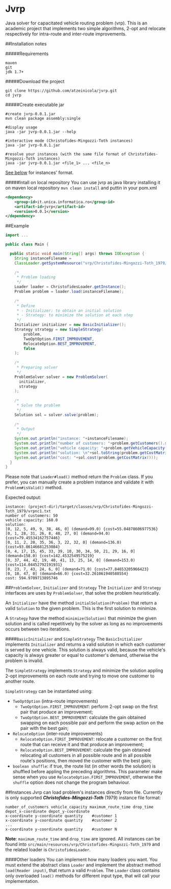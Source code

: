 # Jvrp
Java solver for capacitated vehicle routing problem (vrp). This is an academic project that implements two simple algorithms, 2-opt and relocate respectively for intra-route and 
inter-route improvements.

##Installation notes

#####Requirements
```
maven
git
jdk 1.7+
```

#####Download the project
```
git clone https://github.com/atzeinicola/jvrp.git
cd jvrp
```

#####Create executable jar
```
#create jvrp-0.0.1.jar
mvn clean package assembly:single

#display usage
java -jar jvrp-0.0.1.jar --help

#interactive mode (Christofides-Mingozzi-Toth instances)
java -jar jvrp-0.0.1.jar

#resolve your instances (with the same file format of Christofides-Mingozzi-Toth instances)
java -jar jvrp-0.0.1.jar <file_1> ... <file_n>
```
[See below](README.md#instances) for instances' format.

#####Intall on local repository
You can use jvrp as java library installing it on maven local repository `mvn clean install` and puttin in your pom.xml
```xml
<dependency>
	<group-id>it.unica.informatica.ro</group-id>
	<artifact-id>jvrp</artifact-id>
	<version>0.0.1</version>
</dependency>
```

##Example
```java
import ...

public class Main {

  public static void main(String[] args) throws IOException {
    String instanceFilename = 
    ClassLoader.getSystemResource("vrp/Christofides-Mingozzi-Toth_1979/vrpnc1.txt").getFile();
    
    /*
     * Problem loading
     */
    Loader loader = ChristofidesLoader.getInstance();
    Problem problem = loader.load(instanceFilename);
    
    /*
     * Define 
     * - Initializer: to obtain an initial solution
     * - Strategy: to minimize the solution at each step
     */
    Initializer initializer = new BasicInitializer();
    Strategy strategy = new SimpleStrategy(
        problem, 
        TwoOptOption.FIRST_IMPROVEMENT,
        RelocateOption.BEST_IMPROVEMENT,
        false
    );
    
    /*
     * Preparing solver
     */
    ProblemSolver solver = new ProblemSolver(
      initializer,
      strategy
    );
    
    /*
     * Solve the problem
     */
    Solution sol = solver.solve(problem);
    
    /*
     * Output
     */
    System.out.println("instance: "+instanceFilename);
    System.out.println("number of customers: "+problem.getCustomers().size());
    System.out.println("vehicle capacity: "+problem.getVehicleCapacity());
    System.out.println("solution: \n"+sol.toString(problem.getCostMatrix()));
    System.out.println("cost: "+sol.cost(problem.getCostMatrix()));
  } 
}
```
Please note that `Loader#load()` method return the `Problem` class. If you prefer, you can manually create a problem instance and validate it with `Problem#isValid()` method.

Expected output:
```
instance: (project-dir)/target/classes/vrp/Christofides-Mingozzi-Toth_1979/vrpnc1.txt
number of customers: 50
vehicle capacity: 160.0
solution: 
[0, 12, 5, 49, 9, 38, 46, 0] (demand=99.0) {cost=55.04878606977536}
[0, 1, 28, 31, 26, 8, 48, 27, 0] (demand=94.0) {cost=79.45534162757446}
[0, 11, 2, 20, 35, 36, 3, 22, 32, 0] (demand=136.0) {cost=93.86146681253084}
[0, 4, 17, 15, 45, 33, 39, 10, 30, 34, 50, 21, 29, 16, 0] (demand=158.0) {cost=142.4532549575219}
[0, 37, 44, 42, 19, 40, 41, 13, 25, 14, 0] (demand=153.0) {cost=114.04452792191931}
[0, 23, 7, 43, 24, 6, 0] (demand=71.0) {cost=77.84653205966423}
[0, 18, 47, 0] (demand=66.0) {cost=32.261061940588554}
cost: 594.9709713895746
```

##`ProblemSolver`, `Initializer` and `Strategy`
The `Initializer` and `Strategy` interfaces are uses by `ProblemSolver`, that solve the problem heuristically.

An `Initializer` have the method `initialSolution(Problem)` that return a valid `Solution` to the given problem. This is the first solution to minimize.

A `Strategy` have the method `minimize(Solution)` that minimize the given solution and is called repetitively by the solver as long as no improvements occurs between two iterations.

####`BasicInitializer` and `SimpleStrategy`
The `BasicInitializer` implements `Initializer` and returns a valid solution in which each customer is served by one vehicle. This solution is always valid, because the vehicle's capacity is always greater or equal to customer's demand, otherwise the problem is invalid.

The `SimpleStrategy` implements `Strategy` and minimize the solution appling 2-opt improvements on each route and trying to move one customer to another route.

`SimpleStrategy` can be instantiated using:
- `TwoOptOption` (intra-route improvements)
  - `TwoOptOption.FIRST_IMPROVEMENT`: perform 2-opt swap on the first pair that produce an improvement;
  - `TwoOptOption.BEST_IMPROVEMENT`: calculate the gain obtained swapping on each possible pair and perform the swap action on the pair with the best gain;
- `RelocateOption` (inter-route improvements)
  - `RelocateOption.FIRST_IMPROVEMENT`: relocate a customer on the first route that can receive it and that produce an improvement;
  - `RelocateOption.BEST_IMPROVEMENT`: calculate the gain obtained relocating all customers in all possible route and in all possible route's positions, then moved the customer with the best gain;
- `boolean shuffle`: if true, the route list (in other words the solution) is shuffled before appling the preceding algorithms. This parameter make sense when you use `RelocateOption.FIRST_IMPROVEMENT`, otherwise the `shuffle` option does not change the program behaviour.

##Instances
Jvrp can load problem's instances directly from file. Currently is only supported **_Christofides-Mingozzi-Toth_** (1979) instance file format:
```
number_of_customers vehicle_capacity maximum_route_time drop_time
depot_x-coordinate depot_y-coordinate
x-coordinate y-coordinate quantity    #customer 1
x-coordinate y-coordinate quantity    #customer 2
...
x-coordinate y-coordinate quantity    #customer N
```
**Note**: `maximum_route_time` and `drop_time` are ignored.
All instances can be found into `src/main/resources/vrp/Christofides-Mingozzi-Toth_1979` and the related loader is `ChristofidesLoader`.

####Other loaders
You can implement how many loaders you want. You must extend the abstract class `Loader` and implement the abstract method `load(Reader input)`, that return a valid `Problem`. The `Loader` class contains only overloaded `load()` methods for different input type, that will call your implementation.
